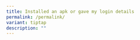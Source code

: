 ```yaml
---
title: Installed an apk or gave my login details
permalink: /permalink/
variant: tiptap
description: ""
---
```


